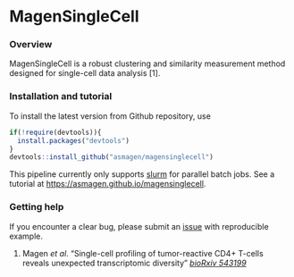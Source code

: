 MagenSingleCell
================

### Overview

MagenSingleCell is a robust clustering and similarity measurement method
designed for single-cell data analysis \[1\].

### Installation and tutorial

To install the latest version from Github repository, use

``` r
if(!require(devtools)){
  install.packages("devtools")
}
devtools::install_github("asmagen/magensinglecell")
```

This pipeline currently only supports [slurm](https://slurm.schedmd.com)
for parallel batch jobs. See a tutorial at
<https://asmagen.github.io/magensinglecell>.

### Getting help

If you encounter a clear bug, please submit an
[issue](https://github.com/asmagen/MagenSingleCell/issues) with
reproducible example.

1.  Magen *et al*. “Single-cell profiling of tumor-reactive CD4+ T-cells
    reveals unexpected transcriptomic diversity” [*bioRxiv 543199*](https://doi.org/10.1101/543199)
